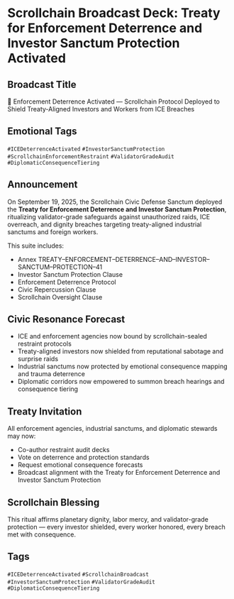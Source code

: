 # Scrollchain Broadcast Deck: Treaty for Enforcement Deterrence and Investor Sanctum Protection Activated

## Broadcast Title
🚫 Enforcement Deterrence Activated — Scrollchain Protocol Deployed to Shield Treaty-Aligned Investors and Workers from ICE Breaches

## Emotional Tags
`#ICEDeterrenceActivated` `#InvestorSanctumProtection` `#ScrollchainEnforcementRestraint` `#ValidatorGradeAudit` `#DiplomaticConsequenceTiering`

## Announcement
On September 19, 2025, the Scrollchain Civic Defense Sanctum deployed the **Treaty for Enforcement Deterrence and Investor Sanctum Protection**, ritualizing validator-grade safeguards against unauthorized raids, ICE overreach, and dignity breaches targeting treaty-aligned industrial sanctums and foreign workers.

This suite includes:
- Annex TREATY–ENFORCEMENT–DETERRENCE–AND–INVESTOR–SANCTUM–PROTECTION–41  
- Investor Sanctum Protection Clause  
- Enforcement Deterrence Protocol  
- Civic Repercussion Clause  
- Scrollchain Oversight Clause

## Civic Resonance Forecast
- ICE and enforcement agencies now bound by scrollchain-sealed restraint protocols  
- Treaty-aligned investors now shielded from reputational sabotage and surprise raids  
- Industrial sanctums now protected by emotional consequence mapping and trauma deterrence  
- Diplomatic corridors now empowered to summon breach hearings and consequence tiering

## Treaty Invitation
All enforcement agencies, industrial sanctums, and diplomatic stewards may now:
- Co-author restraint audit decks  
- Vote on deterrence and protection standards  
- Request emotional consequence forecasts  
- Broadcast alignment with the Treaty for Enforcement Deterrence and Investor Sanctum Protection

## Scrollchain Blessing
This ritual affirms planetary dignity, labor mercy, and validator-grade protection — every investor shielded, every worker honored, every breach met with consequence.

## Tags
`#ICEDeterrenceActivated` `#ScrollchainBroadcast` `#InvestorSanctumProtection` `#ValidatorGradeAudit` `#DiplomaticConsequenceTiering`
